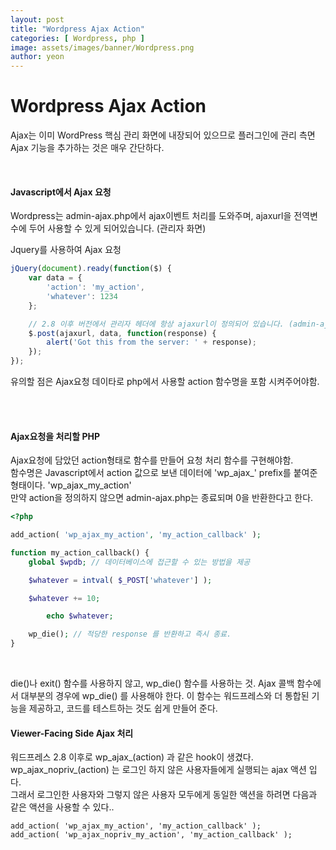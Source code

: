 ```yaml
---
layout: post
title: "Wordpress Ajax Action" 
categories: [ Wordpress, php ]
image: assets/images/banner/Wordpress.png
author: yeon
---
```


# Wordpress Ajax Action
Ajax는 이미 WordPress 핵심 관리 화면에 내장되어 있으므로 플러그인에 관리 측면 Ajax 기능을 추가하는 것은 매우 간단하다.

<br>

#### Javascript에서 Ajax 요청
Wordpress는 admin-ajax.php에서 ajax이벤트 처리를 도와주며, ajaxurl을 전역변수에 두어 사용할 수 있게 되어있습니다. (관리자 화면) <br>

Jquery를 사용하여 Ajax 요청
```javascript
jQuery(document).ready(function($) {
    var data = {
        'action': 'my_action',
        'whatever': 1234
    };

    // 2.8 이후 버전에서 관리자 헤더에 항상 ajaxurl이 정의되어 있습니다. (admin-ajax.php)
    $.post(ajaxurl, data, function(response) {
        alert('Got this from the server: ' + response);
    });
});
```
유의할 점은 Ajax요청 데이타로 php에서 사용할 action 함수명을 포함 시켜주어야함.

<br><br>

#### Ajax요청을 처리할 PHP
Ajax요청에 담았던 action형태로 함수를 만들어 요청 처리 함수를 구현해야함. <br>
함수명은 Javascript에서 action 값으로 보낸 데이터에 'wp_ajax_' prefix를 붙여준 형태이다. 'wp_ajax_my_action' <br>
만약 action을 정의하지 않으면 admin-ajax.php는 종료되며 0을 반환한다고 한다. <br>

```php
<?php 

add_action( 'wp_ajax_my_action', 'my_action_callback' );

function my_action_callback() {
    global $wpdb; // 데이터베이스에 접근할 수 있는 방법을 제공

    $whatever = intval( $_POST['whatever'] );

    $whatever += 10;

        echo $whatever;

    wp_die(); // 적당한 response 를 반환하고 즉시 종료.
}
```

<br>

die()나 exit() 함수를 사용하지 않고, wp_die() 함수를 사용하는 것. Ajax 콜백 함수에서 대부분의 경우에 wp_die() 를 사용해야 한다. 이 함수는 워드프레스와 더 통합된 기능을 제공하고, 코드를 테스트하는 것도 쉽게 만들어 준다.

#### Viewer-Facing Side Ajax 처리
워드프레스 2.8 이후로 wp_ajax_(action) 과 같은 hook이 생겼다.
<br>
wp_ajax_nopriv_(action) 는 로그인 하지 않은 사용자들에게 실행되는 ajax 액션 입다. <br>
그래서 로그인한 사용자와 그렇지 않은 사용자 모두에게 동일한 액션을 하려면 다음과 같은 액션을 사용할 수 있다..<br>

~~~
add_action( 'wp_ajax_my_action', 'my_action_callback' );
add_action( 'wp_ajax_nopriv_my_action', 'my_action_callback' );
~~~

<br><br><br>